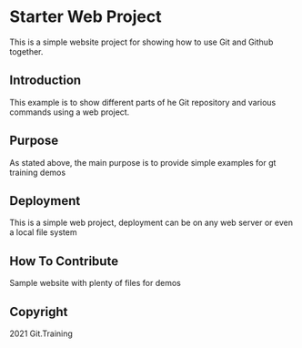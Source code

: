 # Starter Web Project

This is a simple website project for showing how to use Git and Github together.

## Introduction

This example is to show different parts of he Git repository and various commands using a web project.

## Purpose

As stated above, the main purpose is to provide simple examples for gt training demos

## Deployment

This is a simple web project, deployment can be on any web server or even a local file system

## How To Contribute


Sample website with plenty of files for demos

## Copyright

2021 Git.Training
